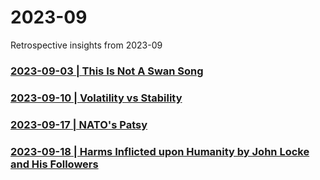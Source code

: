 # 2023-09
 Retrospective insights from 2023-09
 
### [2023-09-03 | This Is Not A Swan Song](/03.md)

### [2023-09-10 | Volatility vs Stability](/10.md)

### [2023-09-17 | NATO's Patsy](/17.md)

### [2023-09-18 | Harms Inflicted upon Humanity by John Locke and His Followers](/18.md)
